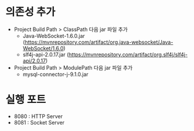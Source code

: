 # 의존성 추가
- Project Build Path > ClassPath 다음 jar 파일 추가
    - Java-WebSocket-1.6.0.jar (https://mvnrepository.com/artifact/org.java-websocket/Java-WebSocket/1.6.0)
    - slf4j-api-2.0.17.jar (https://mvnrepository.com/artifact/org.slf4j/slf4j-api/2.0.17)
- Project Build Path > ModulePath 다음 jar 파일 추가
     - mysql-connector-j-9.1.0.jar

# 실행 포트
- 8080 : HTTP Server
- 8081 : Socket Server 